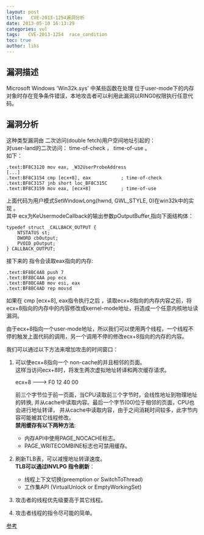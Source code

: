 ```yaml
---
layout: post
title:   CVE-2013-1254漏洞分析
date: 2013-05-10 16:13:29
categories: vul
tags:   CVE-2013-1254  race_condition
toc: true
author: lihs
---
```


## 漏洞描述 
 
Microsoft Windows 'Win32k.sys' 中某些函数在处理 位于user-mode下的内存对象时存在竞争条件错误，本地攻击者可以利用此漏洞以RING0权限执行任意代码。

## 漏洞分析 

这种类型漏洞由 二次访问(double fetch)用户空间地址引起的：  
对user-land的二次访问： time-of-check ， time-of-use 。   
如下：
```
.text:BF8C3120 mov eax, _W32UserProbeAddress
[...]
.text:BF8C3154 cmp [ecx+8], eax           ; time-of-check
.text:BF8C3157 jnb short loc_BF8C315C
.text:BF8C3159 mov eax, [ecx+8]           ; time-of-use
```
上面代码为用户模式SetWindowLong(hwnd, GWL_STYLE, 0)在win32k中的实现 。  
其中 ecx为KeUsermodeCallback的输出参数pOutputBuffer,指向下面结构体：
```
typedef struct _CALLBACK_OUTPUT {
    NTSTATUS st;
    DWORD cbOutput;
    PVOID pOutput;
} CALLBACK_OUTPUT;
```
接下来的 指令会读取eax指向的内存:
```
.text:BF8BC4A8 push 7
.text:BF8BC4AA pop ecx
.text:BF8BC4AB mov esi, eax
.text:BF8BC4AD rep movsd
```
如果在 cmp [ecx+8], eax指令执行之后 ，读取ecx+8指向的内存内容之前，将ecx+8指向的内存中的内容修改成kernel-mode地址，将造成一个任意内核地址读漏洞。
  
由于ecx+8指向一个user-mode地址，所以我们可以使用两个线程，一个线程不停的触发上面代码的调用，另一个调用不停的修改ecx+8指向的内存的内容。

我们可以通过以下方法来增加攻击的时间窗口：

1. 可以使ecx+8指向一个 non-cache的并且相邻的页面。  
   这样当访问ecx+8时，将发生两次虚拟地址转译和两次缓存请求。
  
   ecx+8 --->  F0 12 40 00  

   前三个字节位于前一页面，当CPU读取前三个字节时，会线性地址到物理地址的转换,  并从cache中读取内容。最后一个字节(00)位于相邻的页面，CPU也会进行地址转译，  并从cache中读取内容，由于之间消耗时间较多，此字节内容可能被其它线程修改。  
   **禁用缓存有以下两种方法**: 
   - 内存API中使用PAGE_NOCACHE标志。  
   - PAGE_WRITECOMBINE标志也可禁用缓存。
2. 刷新TLB表，可以减慢地址转译速度。  
   **TLB可以通过INVLPG 指令刷新**：
   - 线程上下文切换(preemption or SwitchToThread)
   - 工作集API (VirtualUnlock or EmptyWorkingSet)
3. 攻击者的线程优先级要高于其它线程。
4. 攻击者线程的指令尽可能的简单。


[参考](http://j00ru.vexillium.org/?p=1695)
